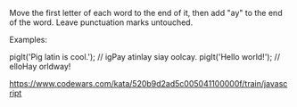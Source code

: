 Move the first letter of each word to the end of it, then add "ay" to the end of the word.
Leave punctuation marks untouched.

Examples:

pigIt('Pig latin is cool.'); // igPay atinlay siay oolcay.
pigIt('Hello world!'); // elloHay orldway!

https://www.codewars.com/kata/520b9d2ad5c005041100000f/train/javascript
